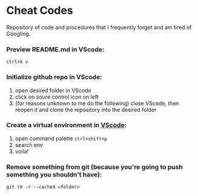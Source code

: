 # Cheat Codes
Repository of code and procedures that I frequently forget and am tired of Googling.

### Preview README.md in VScode:

`ctrl+k v`

### Initialize github repo in VScode:
1. open desired folder in VScode
2. click on soure control icon on left
3. (for reasons unknown to me do the following) close VScode, then reopen it and clone the repository into the desired folder

### Create a virtual environment in [VScode](https://code.visualstudio.com/docs/python/environments):

1. open command palette `ctrl+shift+p`
2. search env
3. voila!

### Remove something from git  (because you're going to push something you shouldn't have):

`git rm -r --cached <folder>`